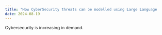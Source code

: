 ```yaml
---
title: "How CyberSecurity threats can be modelled using Large Language Models"
date: 2024-08-19
---
```

Cybersecurity is increasing in demand.
